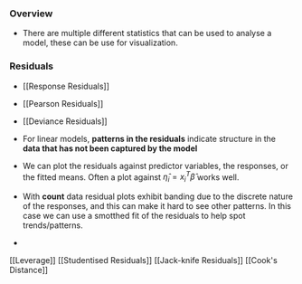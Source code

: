### Overview
- There are multiple different statistics that can be used to analyse a model, these can be use for visualization. 

### Residuals
- [[Response Residuals]]
- [[Pearson Residuals]]
- [[Deviance Residuals]]

- For linear models, **patterns in the residuals** indicate structure in the **data that has not been captured by the model**
- We can plot the residuals against predictor variables, the responses, or the fitted means. Often a plot against $\hat{\eta}_i = x^T_i\hat{\beta}$ works well.
- With **count** data residual plots exhibit banding due to the discrete nature of the responses, and this can make it hard to see other patterns. In this case we can use a smotthed fit of the residuals to help spot trends/patterns.
- 

[[Leverage]]
[[Studentised Residuals]]
[[Jack-knife Residuals]]
[[Cook's Distance]]

